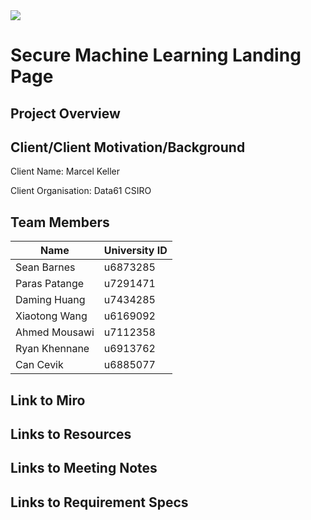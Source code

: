 <img src="https://capsule-render.vercel.app/api?type=waving&color=auto&height=400&section=header&text=Secure%20Machine%20Learning&fontSize=90" />
<!--
https://github.com/kyechan99/capsule-render#fontcolor）
-->

# Secure Machine Learning Landing Page
## Project Overview
## Client/Client Motivation/Background
Client Name: Marcel Keller

Client Organisation: Data61 CSIRO
## Team Members
| Name | University ID |
|------|-------------- |
| Sean Barnes | u6873285 |
| Paras Patange | u7291471|
| Daming Huang	| u7434285 |
| Xiaotong Wang	| u6169092 |
| Ahmed Mousawi	| u7112358 |
| Ryan Khennane	| u6913762 |
| Can Cevik | u6885077 |

## Link to Miro
## Links to Resources
## Links to Meeting Notes
## Links to Requirement Specs

